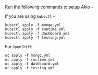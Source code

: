 Run the following commands to setup Akto - 

If you are using `kubectl` - 


```
kubectl apply -f mongo.yml
kubectl apply -f runtime.yml
kubectl apply -f dashboard.yml
kubectl apply -f testing.yml
```

For `OpenShift` - 

```
oc apply -f mongo.yml
oc apply -f runtime.yml
oc apply -f dashboard.yml
oc apply -f testing.yml

```
